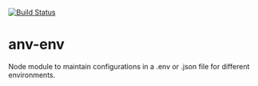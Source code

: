 [![Build Status](https://travis-ci.org/airnomad1/any-env.svg?branch=master)](https://travis-ci.org/airnomad1/any-env)

# anv-env
Node module to maintain configurations in a .env or .json file for different environments.
